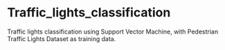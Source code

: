 # Traffic_lights_classification
Traffic lights classification using Support Vector Machine, with Pedestrian Traffic Lights Dataset as training data.
